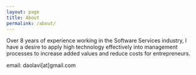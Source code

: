 ```yaml
---
layout: page
title: About
permalink: /about/
---
```


Over 8 years of experience working in the Software Services industry, I have a desire to apply high technology effectively into management processes to increase added values and reduce costs for entrepreneurs.

email: daolavi[at]gmail.com
